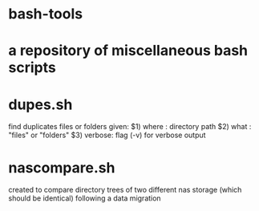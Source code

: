 # bash-tools
# a repository of miscellaneous bash scripts

# dupes.sh
find duplicates files or folders given: 
 $1) where : directory path
 $2) what : "files" or "folders" 
 $3) verbose: flag (-v) for verbose output
 
 
 # nascompare.sh
 created to compare directory trees of two different nas storage (which should be identical) following a data migration 
 
